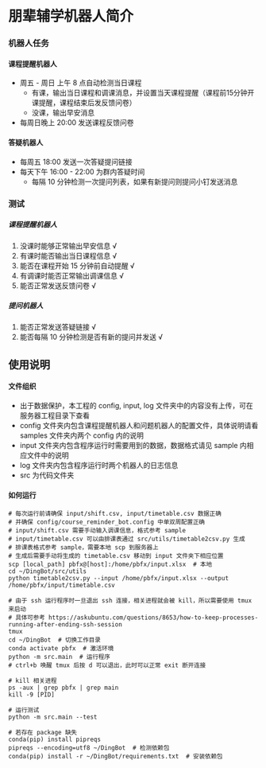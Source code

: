# 朋辈辅学机器人简介
### 机器人任务
#### 课程提醒机器人
* 周五 - 周日 上午 8 点自动检测当日课程
  * 有课，输出当日课程和调课消息，并设置当天课程提醒（课程前15分钟开课提醒，课程结束后发反馈问卷）
  * 没课，输出早安消息
* 每周日晚上 20:00 发送课程反馈问卷

#### 答疑机器人
* 每周五 18:00 发送一次答疑提问链接
* 每天下午 16:00 - 22:00 为群内答疑时间
  * 每隔 10 分钟检测一次提问列表，如果有新提问则提问小钉发送消息


### 测试
##### 课程提醒机器人
1. 没课时能够正常输出早安信息 √
2. 有课时能否输出当日课程信息 √
3. 能否在课程开始 15 分钟前自动提醒 √
4. 有调课时能否正常输出调课信息 √
5. 能否正常发送反馈问卷 √

##### 提问机器人
1. 能否正常发送答疑链接 √
2. 能否每隔 10 分钟检测是否有新的提问并发送 √


## 使用说明
#### 文件组织
* 出于数据保护，本工程的 config, input, log 文件夹中的内容没有上传，可在服务器工程目录下查看
* config 文件夹内包含课程提醒机器人和问题机器人的配置文件，具体说明请看 samples 文件夹内两个 config 内的说明
* input 文件夹内包含程序运行时需要用到的数据，数据格式请见 sample 内相应文件中的说明
* log 文件夹内包含程序运行时两个机器人的日志信息
* src 为代码文件夹

#### 如何运行
```shell
# 每次运行前请确保 input/shift.csv, input/timetable.csv 数据正确
# 并确保 config/course_reminder_bot.config 中单双周配置正确
# input/shift.csv 需要手动输入调课信息，格式参考 sample
# input/timetable.csv 可以由排课表通过 src/utils/timetable2csv.py 生成
# 排课表格式参考 sample，需要本地 scp 到服务器上
# 生成后需要手动将生成的 timetable.csv 移动到 input 文件夹下相应位置
scp [local_path] pbfx@[host]:/home/pbfx/input.xlsx  # 本地
cd ~/DingBot/src/utils
python timetable2csv.py --input /home/pbfx/input.xlsx --output /home/pbfx/input/timetable.csv

# 由于 ssh 运行程序时一旦退出 ssh 连接，相关进程就会被 kill，所以需要使用 tmux 来启动
# 具体可参考 https://askubuntu.com/questions/8653/how-to-keep-processes-running-after-ending-ssh-session
tmux
cd ~/DingBot  # 切换工作目录
conda activate pbfx  # 激活环境
python -m src.main  # 运行程序
# ctrl+b 唤醒 tmux 后按 d 可以退出，此时可以正常 exit 断开连接

# kill 相关进程
ps -aux | grep pbfx | grep main
kill -9 [PID]

# 运行测试
python -m src.main --test

# 若存在 package 缺失
conda(pip) install pipreqs
pipreqs --encoding=utf8 ~/DingBot  # 检测依赖包
conda(pip) install -r ~/DingBot/requirements.txt  # 安装依赖包
```
